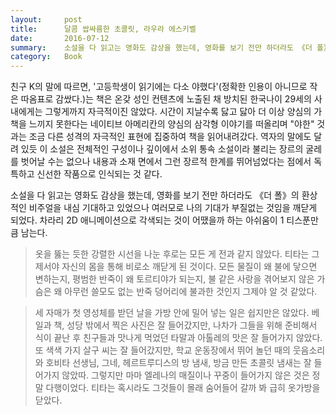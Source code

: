 ```yaml
---
layout:     post
title:      달콤 쌉싸름한 초콜릿, 라우라 에스키벨
date:       2016-07-12
summary:    소설을 다 읽고는 영화도 감상을 했는데, 영화를 보기 전만 하더라도 《더 폴》의 환상적인 비주얼을 내심 기대하고 있었으나 여러모로 나의 기대가 부질없는 것임을 깨닫게 되었다. 차라리 2D 애니메이션으로 각색되는 것이 어땠을까 하는 아쉬움이 1 티스푼만큼 남는다.
category:	Book
---
```


친구 K의 말에 따르면, '고등학생이 읽기에는 다소 야했다'(정확한 인용이 아니므로 작은 따옴표로 감쌌다.)는 책은 온갖 성인 컨텐츠에 노출된 채 방치된 한국나이 29세의 사내에게는 그렇게까지 자극적이진 않았다. 시간이 지날수록 닳고 닳아 더 이상 양심의 가책을 느끼지 못한다는 네이티브 아메리칸의 양심의 삼각형 이야기를 떠올리며 "야한" 것과는 조금 다른 성격의 자극적인 표현에 집중하여 책을 읽어내려갔다. 역자의 말에도 달려 있듯 이 소설은 전체적인 구성이나 깊이에서 소위 통속 소설이라 불리는 장르의 굴레를 벗어날 수는 없으나 내용과 소재 면에서 그런 장르적 한계를 뛰어넘었다는 점에서 독특하고 신선한 작품으로 인식되는 것 같다.

소설을 다 읽고는 영화도 감상을 했는데, 영화를 보기 전만 하더라도 《더 폴》의 환상적인 비주얼을 내심 기대하고 있었으나 여러모로 나의 기대가 부질없는 것임을 깨닫게 되었다. 차라리 2D 애니메이션으로 각색되는 것이 어땠을까 하는 아쉬움이 1 티스푼만큼 남는다.

> 옷을 뚫는 듯한 강렬한 시선을 나눈 후로는 모든 게 전과 같지 않았다. 티타는 그제서야 자신의 몸을 통해 비로소 깨닫게 된 것이다. 모든 물질이 왜 불에 닿으면 변하는지, 평범한 반죽이 왜 토르티야가 되는지, 불 같은 사랑을 겪어보지 않은 가슴은 왜 아무런 쓸모도 없는 반죽 덩어리에 불과한 것인지 그제야 알 것 같았다.

> 세 자매가 첫 영성체를 받던 날을 가방 안에 밀어 넣는 일은 쉽지만은 않았다. 베일과 책, 성당 밖에서 찍은 사진은 잘 들어갔지만, 나차가 그들을 위해 준비해서 식이 끝난 후 친구들과 맛나게 먹었던 타말과 아톨레의 맛은 잘 들어가지 않았다. 또 색색 가지 살구 씨는 잘 들어갔지만, 학교 운동장에서 뛰어 놀던 때의 웃음소리와 호비타 선생님, 그네, 헤르트루디스의 방 냄새, 방금 만든 초콜릿 냄새는 잘 들어가지 않았따. 그렇지만 마마 엘레나의 매질이나 꾸중이 들어가지 않은 것은 정말 다행이었다. 티타는 혹시라도 그것들이 몰래 숨어들어 갈까 봐 급히 옷가방을 닫았다.